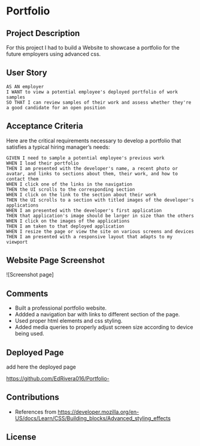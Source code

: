 # Portfolio
## Project Description 
For this project I had to build a Website to showcase a portfolio for the future employers using advanced css.

## User Story

```
AS AN employer
I WANT to view a potential employee's deployed portfolio of work samples
SO THAT I can review samples of their work and assess whether they're a good candidate for an open position
```


## Acceptance Criteria

Here are the critical requirements necessary to develop a portfolio that satisfies a typical hiring manager’s needs:

```
GIVEN I need to sample a potential employee's previous work
WHEN I load their portfolio
THEN I am presented with the developer's name, a recent photo or avatar, and links to sections about them, their work, and how to contact them
WHEN I click one of the links in the navigation
THEN the UI scrolls to the corresponding section
WHEN I click on the link to the section about their work
THEN the UI scrolls to a section with titled images of the developer's applications
WHEN I am presented with the developer's first application
THEN that application's image should be larger in size than the others
WHEN I click on the images of the applications
THEN I am taken to that deployed application
WHEN I resize the page or view the site on various screens and devices
THEN I am presented with a responsive layout that adapts to my viewport
```

## Website Page Screenshot

![Screenshot page] 

## Comments
* Built a professional portfolio website.
* Addded a navigation bar with links to different section of the page.
* Used proper html elements and css styling.
*  Added media queries to properly adjust screen size according to device being used.

## Deployed Page

add here the deployed page

https://github.com/EdRivera016/Portfolio-

## Contributions 
* References from https://developer.mozilla.org/en-US/docs/Learn/CSS/Building_blocks/Advanced_styling_effects

## License